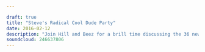 ```yaml
---

draft: true
title: "Steve's Radical Cool Dude Party"
date: 2016-02-12
description: "Join Hill and Beez for a brill time discussing the 36 new bands announced for Download including NOFX, Jane's Addiction and Bury Tomorrow, this week's UK Slipknot tour and last week's Coheed/Glassjaw shows, there's albums from Black Tusk and more and letlive's Fake History is this week's Album Club."
soundcloud: 246637806
---
```

